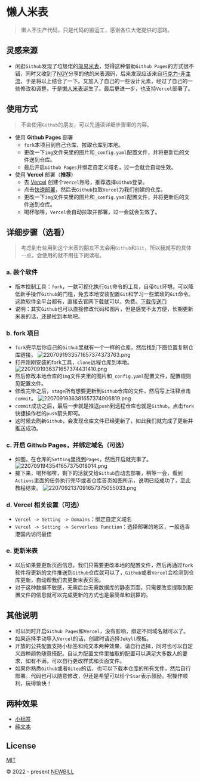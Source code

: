 # 懒人米表
> 懒人不生产代码，只是代码的搬运工，感谢各位大佬提供的思路。

## 灵感来源
- 闲逛`Github`发现了垃圾佬的[简易米表](https://github.com/naiba/domain-portfolio)，觉得这种借助`Github Pages`的方式很不错，同时又收到了[NGY](http://n.gy)分享的他的米表源码，后来发现应该来自[巧克力-非主流](https://mb.admin.pet/)，于是将以上结合了一下。又加入了自己的一些设计元素，经过了自己的一些修改和调整，于是[懒人米表](http://dai.wiki)诞生了。最后更进一步，也支持`Vercel`部署了。

## 使用方式
> 不会使用`Github`的朋友，可以先通读详细步骤里的内容。
- 使用 **Github Pages** 部署
    - `fork`本项目到自己仓库，拉取仓库到本地。
    - 更改一下`img`文件夹里的图片和`_config.yaml`配置文件，并将更新后的文件送到仓库。
    - 最后开启`Github Pages`并绑定自定义域名，过一会就会自动生效。
- 使用 **Vercel** 部署（**推荐**）
    - 去 [Vercel](https://vercel.com/) 创建个`Vercel`账号，推荐选择`Github`登录。
    - 点击[快速部署](https://vercel.com/new/clone?repository-url=https://github.com/newbill/domain-list)，然后去`Github`拉取`Vercel`为我们创建的仓库。
    - 更改一下`img`文件夹里的图片和`_config.yaml`配置文件，并将更新后的文件送到仓库。
    - 喝杯咖啡，`Vercel`会自动拉取并部署，过一会就会生效了。

## 详细步骤（选看）
> 考虑到有些用到这个米表的朋友不太会用`Github`和`Git`，所以我就写的具体一点，会使用的就不用往下阅读啦。

### a. 装个软件
- 版本控制工具：`fork`，一款可视化执行`Git`命令的工具，自带`Git`环境，可以降低新手操作`Github`的门槛，免去本地安装配置`Git`和学习一些繁琐的`Git`命令。这款软件全平台都有，直接去官网下载就可以，免费。[下载传送门](https://Git-fork.com/)
- 说明：其实`Github`也可以直接修改代码和图片，但是感觉不太方便，长期更新米表的话，还是拉到本地吧。

### b. fork 项目
- `fork`完毕后你自己的`Github`里就有一个一样的仓库，然后找到下图位置复制仓库链接。
  ![2207091933571657374373763.png](http://oss.dai.im/img/202207/220709193357-1657374373763.png)
- 打开刚刚安装的fork工具，`clone`远程仓库到本地。
  ![2207091936371657374431410.png](http://oss.dai.im/img/202207/220709193637-1657374431410.png)
- 然后修改本地仓库的`img`文件夹里的图片和`_config.yaml`配置文件，配置规则见配置文件。
- 修改完毕之后，`stage`所有想要更新到`Github`仓库的文件，然后写上注释点击`commit`。
  ![2207091936381657374906819.png](http://oss.dai.im/img/202207/220709193638-1657374906819.png)
- `commit`成功之后，最后一步就是推送`push`到远程仓库也就是`Github`，点击`fork`快捷操作栏的`push`箭头即可。
- 这时候去刷新`Github`，会发现仓库文件已经更新了，如此我们就完成了更新并推送成功。

### c. 开启 Github Pages，并绑定域名（可选）
- 如图，在仓库的`Setting`里找到`Pages`，然后开启就完事了。
  ![2207091943541657375018014.png](http://oss.dai.im/img/202207/220709194354-1657375018014.png)
- 接下来，喝杯咖啡，剩下的活就交给`Github`自动去部署，稍等一会，看到`Actions`里面的任务执行完毕或者仓库首页如图所示，说明已经成功了，至此教程结束。
  ![2207092137091657375055033.png](http://oss.dai.im/img/202207/220709213709-1657375055033.png)

### d. Vercel 相关设置（可选）
- `Vercel -> Setting -> Domains`：绑定自定义域名
- `Vercel -> Setting -> Serverless Function`：选择部署的地区，一般选香港国内访问最佳

### e. 更新米表
- 以后如果要更新页面信息，我们只需要更改本地的配置文件，然后再通过`fork`软件将更新的文件推送到`Github`仓库就可以了，`Github`或者`Vercel`会检测到仓库更新，自动帮我们去更新米表页面。
- 对于这种数据不敏感，无需后台无需数据库的静态页面，只需要改变提取到配置文件的信息就可以完成更新的方式也是最简单和划算的。

## 其他说明
- 可以同时开启`Github Pages`和`Vercel`，没有影响，绑定不同域名就可以了。
- 如果选择手动导入`Vercel`的话，创建时请选择`Jekyll`模板。
- 开放的公共配置支持小标签和纯文本两种效果，请自行选择，同时也可以自定义四种颜色随意搭配。自认为配置文件里抽取的配置可以满足大多数人的要求，如有不满，可以自行更改样式和页面文件。
- 如果你熟悉`Github`或者`Gitee`的话，也可以下载本仓库的所有文件，然后自行部署。代码也可以随意修改，但还是希望可以给个`Star`表示鼓励。祝操作顺利，玩得愉快！

## 两种效果
- [小标签](http://dai.wiki)
- [纯文本](http://mibiao.vercel.app)

## License
[MIT](https://github.com/newbill/domain-list/blob/main/LICENSE)

© 2022 - present [NEWBILL](https://github.com/newbill)